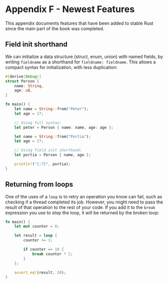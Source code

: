 # Appendix F - Newest Features

This appendix documents features that have been added to stable Rust since the
main part of the book was completed.


## Field init shorthand

We can initialize a data structure (struct, enum, union) with named
fields, by writing `fieldname` as a shorthand for `fieldname: fieldname`.
This allows a compact syntax for initialization, with less duplication:

```rust
#[derive(Debug)]
struct Person {
    name: String,
    age: u8,
}

fn main() {
    let name = String::from("Peter");
    let age = 27;

    // Using full syntax:
    let peter = Person { name: name, age: age };

    let name = String::from("Portia");
    let age = 27;

    // Using field init shorthand:
    let portia = Person { name, age };

    println!("{:?}", portia);
}
```


## Returning from loops

One of the uses of a `loop` is to retry an operation you know can fail, such as
checking if a thread completed its job. However, you might need to pass the
result of that operation to the rest of your code. If you add it to the `break`
expression you use to stop the loop, it will be returned by the broken loop:

```rust
fn main() {
    let mut counter = 0;

    let result = loop {
        counter += 1;

        if counter == 10 {
            break counter * 2;
        }
    };

    assert_eq!(result, 20);
}
```
